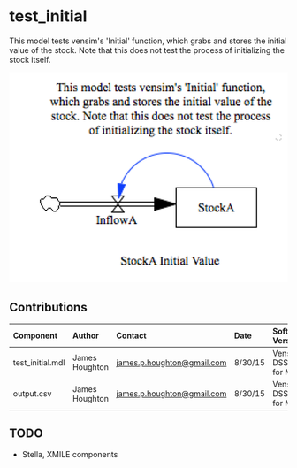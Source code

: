 test_initial
============

This model tests vensim's 'Initial' function, which grabs and stores the 
initial value of the stock. Note that this does not test the process 
of initializing the stock itself.


![test_lookups Vensim screenshot](vensim_screenshot.png)


Contributions
-------------

| Component                      | Author          | Contact                    | Date    | Software Version        |
|:------------------------------ |:--------------- |:-------------------------- |:------- |:----------------------- |
| test_initial.mdl               | James Houghton  | james.p.houghton@gmail.com | 8/30/15 | Vensim DSS 6.3 for Mac  |
| output.csv                     | James Houghton  | james.p.houghton@gmail.com | 8/30/15 | Vensim DSS 6.3 for Mac  |


TODO
----
- Stella, XMILE components
